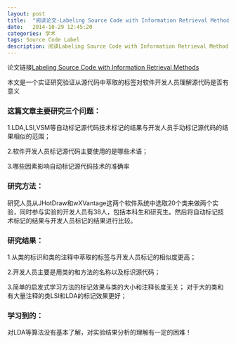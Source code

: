 ```yaml
---
layout: post
title:  "阅读论文-Labeling Source Code with Information Retrieval Methods"
date:   2014-10-29 12:45:20
categories: 学术
tags: Source Code Label
description: 阅读Labeling Source Code with Information Retrieval Methods.pdf的总结
---
```

论文链接[Labeling Source Code with Information Retrieval Methods](http://link.springer.com/article/10.1007/s10664-013-9285-5)

本文是一个实证研究验证从源代码中萃取的标签对软件开发人员理解源代码是否有意义

### 这篇文章主要研究三个问题：

1.LDA,LSI,VSM等自动标记源代码技术标记的结果与开发人员手动标记源代码的结果相似的范围；

2.软件开发人员标记源代码主要使用的是哪些术语；

3.哪些因素影响自动标记源代码技术的准确率

### 研究方法：

研究人员从JHotDraw和wXVantage这两个软件系统中选取20个类来做两个实验，同时参与实验的开发人员有38人，包括本科生和研究生。然后将自动标记技术标记的结果与开发人员标记的结果进行比较。

### 研究结果：

1.从类的标识和类的注释中萃取的标签与开发人员标记的相似度更高；

2.开发人员主要是用类的和方法的名称以及标识源代码；

3.简单的启发式学习方法的标记效果与类的大小和注释长度无关；
  对于大的类和有大量注释的类LSI和LDA的标记效果更好；

### 学习到的：

对LDA等算法没有基本了解，对实验结果分析的理解有一定的困难！

[jekyll]:      http://jekyllrb.com
[jekyll-gh]:   https://github.com/jekyll/jekyll
[jekyll-help]: https://github.com/jekyll/jekyll-help
